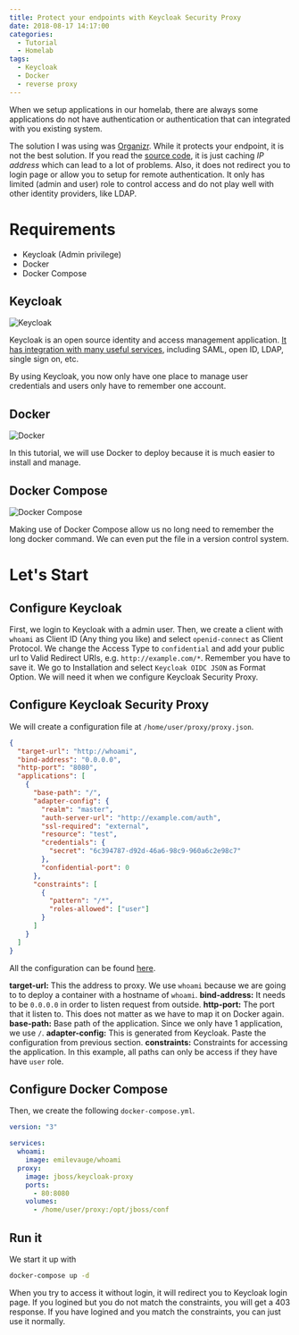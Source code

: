 ```yaml
---
title: Protect your endpoints with Keycloak Security Proxy
date: 2018-08-17 14:17:00
categories:
  - Tutorial
  - Homelab
tags:
  - Keycloak
  - Docker
  - reverse proxy
---
```


When we setup applications in our homelab, there are always some applications do not have authentication or authentication that can integrated with you existing system.

<!--more-->

The solution I was using was [Organizr][1].
While it protects your endpoint, it is not the best solution.
If you read the [source code][2], it is just caching *IP address* which can lead to a lot of problems.
Also, it does not redirect you to login page or allow you to setup for remote authentication.
It only has limited (admin and user) role to control access and do not play well with other identity providers, like LDAP.

# Requirements
  - Keycloak (Admin privilege)
  - Docker
  - Docker Compose

## Keycloak

![Keycloak][4]

Keycloak is an open source identity and access management application. [It has integration with many useful services][3], including SAML, open ID, LDAP, single sign on, etc.

By using Keycloak, you now only have one place to manage user credentials and users only have to remember one account.  

## Docker

![Docker][5]

In this tutorial, we will use Docker to deploy because it is much easier to install and manage.

## Docker Compose

![Docker Compose][6]

Making use of Docker Compose allow us no long need to remember the long docker command.
We can even put the file in a version control system.

# Let's Start

## Configure Keycloak
First, we login to Keycloak with a admin user.
Then, we create a client with `whoami` as Client ID (Any thing you like) and select `openid-connect` as Client Protocol.
We change the Access Type to `confidential`  and add your public url to Valid Redirect URIs, e.g. `http://example.com/*`. Remember you have to save it.
We go to Installation and select `Keycloak OIDC JSON` as Format Option.
We will need it when we configure Keycloak Security Proxy.


## Configure Keycloak Security Proxy
We will create a configuration file at `/home/user/proxy/proxy.json`.

```json
{
  "target-url": "http://whoami",
  "bind-address": "0.0.0.0",
  "http-port": "8080",
  "applications": [
    {
      "base-path": "/",
      "adapter-config": {
        "realm": "master",
        "auth-server-url": "http://example.com/auth",
        "ssl-required": "external",
        "resource": "test",
        "credentials": {
          "secret": "6c394787-d92d-46a6-98c9-960a6c2e98c7"
        },
        "confidential-port": 0
      },
      "constraints": [
        {
          "pattern": "/*",
          "roles-allowed": ["user"]
        }
      ]
    }
  ]
}
```
All the configuration can be found [here][7].

**target-url:** This the address to proxy. We use `whoami` because we are going to to deploy a container with a hostname of `whoami`.
**bind-address:** It needs to be `0.0.0.0` in order to listen request from outside.
**http-port:** The port that it listen to. This does not matter as we have to map it on Docker again.
**base-path:** Base path of the application. Since we only have 1 application, we use `/`.
**adapter-config:** This is generated from Keycloak. Paste the configuration from previous section. 
**constraints:** Constraints for accessing the application. In this example, all paths can only be access if they have have `user` role.

## Configure Docker Compose

Then, we create the following `docker-compose.yml`.

```yml
version: "3"

services:
  whoami:
    image: emilevauge/whoami
  proxy:
    image: jboss/keycloak-proxy
    ports:
      - 80:8080
    volumes:
      - /home/user/proxy:/opt/jboss/conf
```

## Run it
We start it up with 

```bash
docker-compose up -d
```

When you try to access it without login, it will redirect you to Keycloak login page.
If you logined but you do not match the constraints, you will get a 403 response.
If you have logined and you match the constraints, you can just use it normally.

[1]: https://github.com/causefx/Organizr
[2]: https://github.com/causefx/Organizr/blob/4312e360d9a0291d20b7a776897ee63e997ab20f/auth.php
[3]: https://www.keycloak.org/about.html
[4]: https://user-images.githubusercontent.com/7152420/44251372-b1cb0a80-a22a-11e8-9e58-68d3c1da2822.png
[5]: https://user-images.githubusercontent.com/7152420/44251743-189cf380-a22c-11e8-9ac2-7d52c08f58e8.png
[6]: https://user-images.githubusercontent.com/7152420/44251782-4124ed80-a22c-11e8-8364-7e0ebd30eb80.png
[7]: https://www.keycloak.org/docs/3.3/server_installation/topics/proxy.html